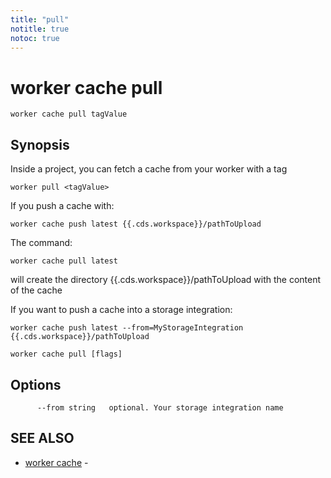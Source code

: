 ```yaml
---
title: "pull"
notitle: true
notoc: true
---
```

# worker cache pull

`worker cache pull tagValue`

## Synopsis


Inside a project, you can fetch a cache from your worker with a tag

	worker pull <tagValue>

If you push a cache with:

	worker cache push latest {{.cds.workspace}}/pathToUpload

The command:

	worker cache pull latest

will create the directory {{.cds.workspace}}/pathToUpload with the content of the cache

If you want to push a cache into a storage integration:

	worker cache push latest --from=MyStorageIntegration {{.cds.workspace}}/pathToUpload

		

```
worker cache pull [flags]
```

## Options

```
      --from string   optional. Your storage integration name
```

## SEE ALSO

* [worker cache](/docs/components/worker/cache/)	 - 


